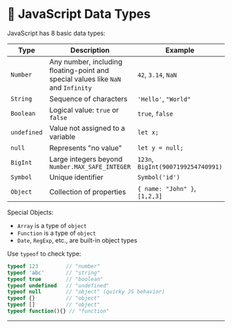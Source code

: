 # 🔸 JavaScript Data Types

JavaScript has 8 basic data types:

| Type       | Description                                      | Example               |
|------------|--------------------------------------------------|-----------------------|
| `Number`   | Any number, including floating-point and special values like `NaN` and `Infinity` | `42`, `3.14`, `NaN`    |
| `String`   | Sequence of characters                           | `'Hello'`, `"World"`  |
| `Boolean`  | Logical value: `true` or `false`                 | `true`, `false`       |
| `undefined`| Value not assigned to a variable                 | `let x;`              |
| `null`     | Represents "no value"                             | `let y = null;`       |
| `BigInt`   | Large integers beyond `Number.MAX_SAFE_INTEGER`  | `123n`, `BigInt(9007199254740991)` |
| `Symbol`   | Unique identifier                                | `Symbol('id')`        |
| `Object`   | Collection of properties                         | `{ name: "John" }`, `[1,2,3]` |

Special Objects:
- `Array` is a type of `object`
- `Function` is a type of `object`
- `Date`, `RegExp`, etc., are built-in object types

Use `typeof` to check type:
```js
typeof 123         // "number"
typeof 'abc'       // "string"
typeof true        // "boolean"
typeof undefined   // "undefined"
typeof null        // "object" (quirky JS behavior)
typeof {}          // "object"
typeof []          // "object"
typeof function(){} // "function"
```

---